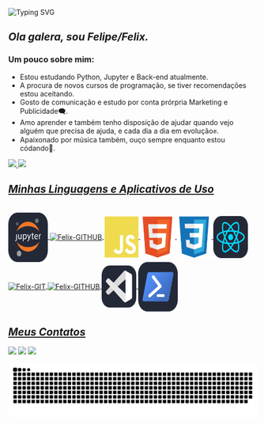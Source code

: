 <img
     src="https://readme-typing-svg.herokuapp.com?font=Fira+Code&pause=1000&color=13F7F1&width=435&lines=Sejam+bem+vindos+ao+meu+perfil+😁"
            alt="Typing SVG"/> 
 
 ## _Ola galera, sou Felipe/Felix._
 ### Um pouco sobre mim:

- Estou estudando Python, Jupyter e Back-end atualmente.
- A procura de novos cursos de programação, se tiver recomendações estou aceitando. 
- Gosto de comunicação e estudo por conta prórpria Marketing e Publicidade🗨.  
- Amo aprender e também tenho disposição de ajudar quando vejo alguém que precisa de ajuda, e cada dia a dia em evolução✊.
- Apaixonado por música também, ouço sempre enquanto estou códando🎵.
<div>
  <a href = "https://github.com/FelipePereiraFelix">
  <img height="180em" src="https://github-readme-stats.vercel.app/api?username=FelipePereiraFelix&show_icons=true&theme=synthwave&include_all_commits=true&count_private=true">   
  <img height="180em" src="https://github-readme-stats.vercel.app/api/top-langs/?username=FelipePereiraFelix&layout=compact&theme=synthwave">  
</div>

  ## _Minhas Linguagens e Aplicativos de Uso_
  <div style="display: inline_block"><br>
    <img align="center" alt="Felix-GITHUB" height="100" width="80" src="https://github.com/LelouchFR/skill-icons/blob/main/assets/jupyter-auto.svg">
    <img align="center" alt="Felix-GITHUB" height="85" width="70" src="https://raw.githubusercontent.com/jmnote/z-icons/master/svg/python.svg">
    <img align="center" alt="Felix-JS" height="85" width="70" src= "https://raw.githubusercontent.com/devicons/devicon/master/icons/javascript/javascript-plain.svg">
    <img align="center" alt="Felix-HTML" height="85" width="70" src="https://raw.githubusercontent.com/devicons/devicon/master/icons/html5/html5-original.svg">
    <img align="center" alt="Felix-CSS" height="85" width="70" src="https://raw.githubusercontent.com/devicons/devicon/master/icons/css3/css3-original.svg">
    <img align="center" alt="Felix-GITHUB" height="85" width="70" src="https://github.com/tandpfun/skill-icons/blob/main/icons/React-Dark.svg">
    <img align="center" alt="Felix-GIT" height="85" width="70" src="https://raw.githubusercontent.com/jmnote/z-icons/master/svg/git.svg">
    <img align="center" alt="Felix-GITHUB" height="85" width="70" src="https://raw.githubusercontent.com/jmnote/z-icons/master/svg/github.svg">
    <img align="center" alt="Felix-JS" height="85" width="70" src= "https://github.com/tandpfun/skill-icons/blob/main/icons/VSCode-Dark.svg">
    <img align="center" alt="Felix-GITHUB" height="100" width="80" src="https://github.com/LelouchFR/skill-icons/blob/main/assets/powershell-auto.svg">
  </div>
  
  ## _Meus Contatos_
  <div>
    <a href="https://www.linkedin.com/in/felipe-pereira-b257b91a6"  target="_blank"><img src="https://img.shields.io/badge/-LinkedIn-%230077B5?style=for-the-badge&logo=linkedin&logoColor=white" target="_blank"></a>
    <a href="https://account.microsoft.com/profile/?refd=outlook.live.com" target="_blank"><img src="https://img.shields.io/badge/Microsoft_Outlook-0078D4?style=for-the-badge&logo=microsoft-outlook&logoColor=white" target="_blank"></a>
    <a href="https://github.com/FelipePereiraFelix" target="_blank"><img src="https://img.shields.io/badge/GitHub-100000?style=for-the-badge&logo=github&logoColor=white" target="_blank"></a>
       


![Snake animation](https://github.com/FelipePereiraFelix/FelipePereiraFelix/blob/output/github-contribution-grid-snake.svg)

    
</div>
